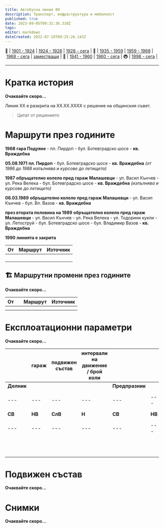 ```yaml
---
title: Автобусна линия 89
description: Транспорт, инфраструктура и мобилност
published: true
date: 2023-09-05T09:31:36.310Z
tags: 
editor: markdown
dateCreated: 2022-07-19T09:25:26.143Z
---
```


🚋 | [1901 - 1924](/bg/public-transport/tram-routes-1901-1924) | [1924 - 1928](/bg/public-transport/tram-routes-1924-1928) | [1928 - сега](/bg/public-transport/tram-routes-1928-sega) | 🚌 | [1935 - 1959](/bg/public-transport/bus-routes-1935-1959) | [1959 - 1968](/bg/public-transport/bus-routes-1959-1968) | [1968 - сега](/bg/public-transport/bus-routes-1968-sega) | [заместващи](/bg/public-transport/bus-routes-replacement-services) | 🚎 | [1941 - 1960](/bg/public-transport/trolleybus-routes-1941-1960) | [1960 - сега](/bg/public-transport/trolleybus-routes-1960-sega) | 🚇 | [1998 - сега](/bg/public-transport/metro-routes) |

---

# Кратка история

**Очаквайте скоро…**

Линия XX е разкрита на XX.XX.XXXX с решение на общинския съвет. 

> Цитат от решението

# Маршрути през годините

**1968** **гара Подуяне** - пл. Пирдоп - бул. Ботевградско шосе - **кв. Враждебна**

**05.08.1971** **пл. Пирдоп** - бул. Ботевградско шосе - **кв. Враждебна** *(от 1986 до 1988 изпълнява и курсове до летището)*

**1987** **обръщателно колело пред гараж Малашевци** - ул. Васил Кънчев - ул. Река Велека - бул. Ботевградско шосе - **кв. Враждебна** *(изпълнява и курсове до летището)*

**06.03.1989** **обръщателно колело пред гараж Малашевци** - ул. Васил Кънчев - бул. Вл. Вазов - **кв. Враждебна** 

**през втората половина на 1989** **обръщателно колело пред гараж Малашевци** - ул. Васил Кънчев - ул. Река Велека - ул. Тодорини кукли - ул. Летоструй - бул. Ботевградско шосе - бул. Владимир Вазов - **кв. Враждебна** 

**1990** **линията е закрита**

| От  | Маршрут | Източник |
| --- | --- | --- |
|     |     |     |
|     |     |     |
|     |     |     |
|     |     |     |

## 🏗️ Маршрутни промени през годините

**Очаквайте скоро…**

| **От** |     | **Маршрут** | **Източник** |
| --- | --- | --- | --- |
|     |     |     |     |
|     |     |     |     |

# Експлоатационни параметри

**Очаквайте скоро…**

|     | гараж | подвижен  <br>състав | **интервали на движение / брой коли** |     |     |     |     |     |     |     |     |     |     |     |
| --- | --- | --- | --- | --- | --- | --- | --- | --- | --- | --- | --- | --- | --- | --- |
| **Делник** |     |     |     | **Предпразник** |     |     |     | **Празник** |     |     |     |
| --- | --- | --- | --- | --- | --- | --- | --- | --- | --- | --- | --- | --- | --- | --- |
| **СВ** | **НВ** | **СлВ** | **Н** | **СВ** | **НВ** | **СлВ** | **Н** | **СВ** | **НВ** | **СлВ** | **Н** |
| --- | --- | --- | --- | --- | --- | --- | --- | --- | --- | --- | --- | --- | --- | --- |
|     |     |     |     |     |     |     |     |     |     |     |     |     |     |     |
|     |     |     |     |     |     |     |     |     |     |     |     |
|     |     |     |     |     |     |     |     |     |     |     |     |     |     |     |
|     |     |     |     |     |     |     |     |     |     |     |     |
|     |     |     |     |     |     |     |     |     |     |     |     |     |     |     |
|     |     |     |     |     |     |     |     |     |     |     |     |
|     |     |     |     |     |     |     |     |     |     |     |     |     |     |     |
|     |     |     |     |     |     |     |     |     |     |     |     |
|     |     |     |     |     |     |     |     |     |     |     |     |     |     |     |
|     |     |     |     |     |     |     |     |     |     |     |     |

# **Подвижен състав**

**Очаквайте скоро…**

# Снимки

**Очаквайте скоро…**